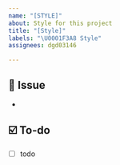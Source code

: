 ```yaml
---
name: "[STYLE]"
about: Style for this project
title: "[Style]"
labels: "\U0001F3A8 Style"
assignees: dgd03146

---
```


## 📌 Issue
<!-- Describe the related issue. -->
- 

## ☑️ To-do
<!--  Write a list of the tasks to be done. -->
- [ ] todo
